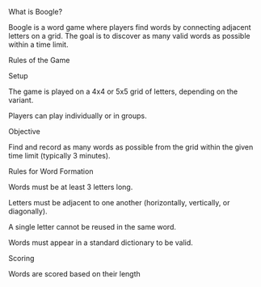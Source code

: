 What is Boogle?

Boogle is a word game where players find words by connecting adjacent letters on a grid. The goal is to discover as many valid words as possible within a time limit.

Rules of the Game

Setup

The game is played on a 4x4 or 5x5 grid of letters, depending on the variant.

Players can play individually or in groups.

Objective

Find and record as many words as possible from the grid within the given time limit (typically 3 minutes).

Rules for Word Formation

Words must be at least 3 letters long.

Letters must be adjacent to one another (horizontally, vertically, or diagonally).

A single letter cannot be reused in the same word.

Words must appear in a standard dictionary to be valid.

Scoring

Words are scored based on their length
